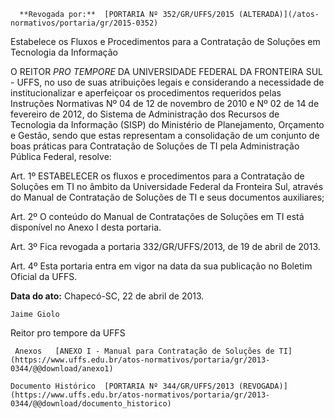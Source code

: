       **Revogada por:**  [PORTARIA Nº 352/GR/UFFS/2015 (ALTERADA)](/atos-normativos/portaria/gr/2015-0352) 

   Estabelece os Fluxos e Procedimentos para a Contratação de Soluções em Tecnologia da Informação  

O REITOR *PRO TEMPORE* DA UNIVERSIDADE FEDERAL DA FRONTEIRA SUL - UFFS, no uso de suas atribuições legais e considerando a necessidade de institucionalizar e aperfeiçoar os procedimentos requeridos pelas Instruções Normativas Nº 04 de 12 de novembro de 2010 e Nº 02 de 14 de fevereiro de 2012, do Sistema de Administração dos Recursos de Tecnologia da Informação (SISP) do Ministério de Planejamento, Orçamento e Gestão, sendo que estas representam a consolidação de um conjunto de boas práticas para Contratação de Soluções de TI pela Administração Pública Federal, resolve:

 Art. 1º ESTABELECER os fluxos e procedimentos para a Contratação de Soluções em TI no âmbito da Universidade Federal da Fronteira Sul, através do Manual de Contratação de Soluções de TI e seus documentos auxiliares;

 Art. 2º O conteúdo do Manual de Contratações de Soluções em TI está disponível no Anexo I desta portaria.

 Art. 3º Fica revogada a portaria 332/GR/UFFS/2013, de 19 de abril de 2013.

 Art. 4º Esta portaria entra em vigor na data da sua publicação no Boletim Oficial da UFFS.

  

   **Data do ato:** Chapecó-SC, 22 de abril de 2013.   
 

    Jaime Giolo   
 Reitor pro tempore da UFFS 

     Anexos   [ANEXO I - Manual para Contratação de Soluções de TI](https://www.uffs.edu.br/atos-normativos/portaria/gr/2013-0344/@@download/anexo1)  

    Documento Histórico  [PORTARIA Nº 344/GR/UFFS/2013 (REVOGADA)](https://www.uffs.edu.br/atos-normativos/portaria/gr/2013-0344/@@download/documento_historico)     
      